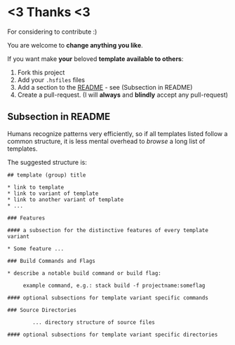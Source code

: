 
# <3 Thanks <3

For considering to contribute :)

You are welcome to **change anything you like**. 

If you want make **your** beloved **template available to others**:

1. Fork this project
2. Add your `.hsfiles` files
3. Add a section to the [README](README.markdown) - see (Subsection in README)
4. Create a pull-request.
   (I will **always** and **blindly** accept any pull-request)

## Subsection in README

Humans recognize patterns very efficiently, so if all templates listed follow a common structure, 
it is less mental overhead to _browse_ a long list of templates.


The suggested structure is:

    ## template (group) title
    
    * link to template
    * link to variant of template
    * link to another variant of template
    * ...

    ### Features
    
    #### a subsection for the distinctive features of every template variant

    * Some feature ...

    ### Build Commands and Flags
    
    * describe a notable build command or build flag:
    
         example command, e.g.: stack build -f projectname:someflag 

    #### optional subsections for template variant specific commands

    ### Source Directories
    
            ... directory structure of source files
            
    #### optional subsections for template variant specific directories
